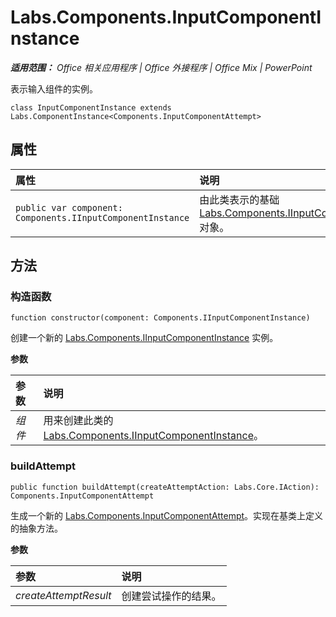 ﻿
# Labs.Components.InputComponentInstance

 _**适用范围：** Office 相关应用程序 | Office 外接程序 | Office Mix | PowerPoint_

表示输入组件的实例。

```
class InputComponentInstance extends Labs.ComponentInstance<Components.InputComponentAttempt>
```


## 属性


|属性|说明|
|:-----|:-----|
| `public var component: Components.IInputComponentInstance`|由此类表示的基础 [Labs.Components.IInputComponentInstance](../../reference/office-mix/labs.components.iinputcomponentinstance.md) 对象。|

## 方法




### 构造函数

 `function constructor(component: Components.IInputComponentInstance)`

创建一个新的 [Labs.Components.IInputComponentInstance](../../reference/office-mix/labs.components.iinputcomponentinstance.md) 实例。

 **参数**


|参数|说明|
|:-----|:-----|
| _组件_|用来创建此类的 [Labs.Components.IInputComponentInstance](../../reference/office-mix/labs.components.iinputcomponentinstance.md)。|

### buildAttempt

 `public function buildAttempt(createAttemptAction: Labs.Core.IAction): Components.InputComponentAttempt`

生成一个新的 [Labs.Components.InputComponentAttempt](../../reference/office-mix/labs.components.inputcomponentattempt.md)。实现在基类上定义的抽象方法。

 **参数**


|参数|说明|
|:-----|:-----|
| _createAttemptResult_|创建尝试操作的结果。|
